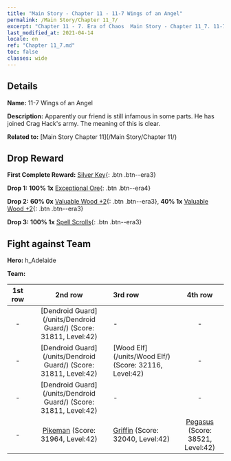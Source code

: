 ```yaml
---
title: "Main Story - Chapter 11 - 11-7 Wings of an Angel"
permalink: /Main Story/Chapter 11_7/
excerpt: "Chapter 11 - 7. Era of Chaos  Main Story - Chapter 11_7. 11-7 Wings of an Angel"
last_modified_at: 2021-04-14
locale: en
ref: "Chapter 11_7.md"
toc: false
classes: wide
---
```


## Details

 **Name:** 11-7 Wings of an Angel

 **Description:** Apparently our friend is still infamous in some parts. He has joined Crag Hack's army. The meaning of this is clear.

 **Related to:** [Main Story Chapter 11](/Main Story/Chapter 11/)

## Drop Reward

 **First Complete Reward:** [Silver Key](/Items/con_693/){: .btn .btn--era3}

 **Drop 1:** **100% 1x** [Exceptional Ore](/Items/mat_33/){: .btn .btn--era4}

 **Drop 2:** **60% 0x** [Valuable Wood +2](/Items/mat_27/){: .btn .btn--era3}, **40% 1x** [Valuable Wood +2](/Items/mat_27/){: .btn .btn--era3}

 **Drop 3:** **100% 1x** [Spell Scrolls](/Items/con_694/){: .btn .btn--era3}


## Fight against Team
 **Hero:** h_Adelaide

 **Team:**


  | 1st row | 2nd row | 3rd row | 4th row |
  |:----:|:----:|:----|:----:|
  | - | [Dendroid Guard](/units/Dendroid Guard/) (Score: 31811, Level:42)  | - | - |
  | - | [Dendroid Guard](/units/Dendroid Guard/) (Score: 31811, Level:42)  | [Wood Elf](/units/Wood Elf/) (Score: 32116, Level:42)  | - |
  | - | [Dendroid Guard](/units/Dendroid Guard/) (Score: 31811, Level:42)  | - | - |
  | - | [Pikeman](/units/Pikeman/) (Score: 31964, Level:42)  | [Griffin](/units/Griffin/) (Score: 32040, Level:42)  | [Pegasus](/units/Pegasus/) (Score: 38521, Level:42)  |


